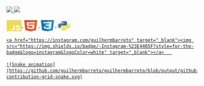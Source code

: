 <div>
    <a href="https://github.com/guilhermbarreto">
    <img height="180em" src="https://github-readme-stats.vercel.app/api?username=guilhermbarreto&show_icons=true&theme=dracula&include_all_commits=true&count_private=true"/>
    <img height="180em" src="https://github-readme-stats.vercel.app/api/top-langs/?username=guilhermbarreto&layout=compact&langs_count=7&theme=dracula"/>
  </div>
  <div style="display: inline_block"><br>
    <img align="center" alt="Gui-Js" height="30" width="40" src="https://raw.githubusercontent.com/devicons/devicon/master/icons/javascript/javascript-plain.svg">
    <img align="center" alt="Gui-HTML" height="30" width="40" src="https://raw.githubusercontent.com/devicons/devicon/master/icons/html5/html5-original.svg">
    <img align="center" alt="Gui-CSS" height="30" width="40" src="https://raw.githubusercontent.com/devicons/devicon/master/icons/css3/css3-original.svg">
    <img align="center" alt="Gui-Python" height="30" width="40" src="https://raw.githubusercontent.com/devicons/devicon/master/icons/python/python-original.svg">
  </div>
    
  <div> 

    <a href="https://instagram.com/guilhermbarreto" target="_blank"><img src="https://img.shields.io/badge/-Instagram-%23E4405F?style=for-the-badge&logo=instagram&logoColor=white" target="_blank"></a>   

    ![Snake animation](https://github.com/guilhermbarreto/guilhermbarreto/blob/output/github-contribution-grid-snake.svg)


  </div>
